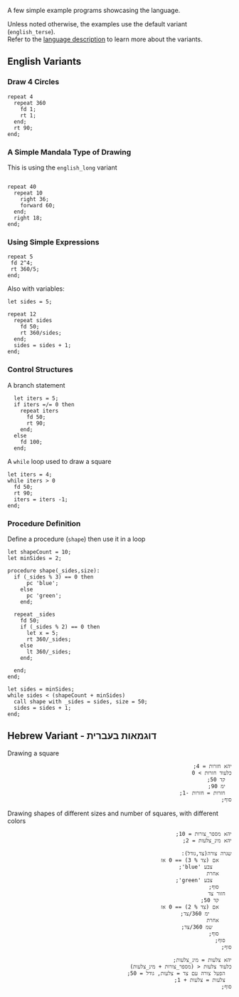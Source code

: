 A few simple example programs showcasing the language.

Unless noted otherwise, the examples use the default variant (`english_terse`).  
Refer to the [language description](./Lang.md) to learn more about the variants.

## English Variants

### Draw 4  Circles

```
repeat 4
  repeat 360
    fd 1;
    rt 1;
  end;
  rt 90;
end;
```

### A Simple Mandala Type of Drawing

This is using the `english_long` variant

```

repeat 40
  repeat 10
    right 36;
    forward 60;
  end;
  right 18;
end;
```

### Using Simple Expressions

```
repeat 5
 fd 2^4;
 rt 360/5;
end;
```

Also with variables:

```
let sides = 5;

repeat 12
  repeat sides
    fd 50;
    rt 360/sides;
  end;
  sides = sides + 1;
end;
```

### Control Structures

A branch statement

```
  let iters = 5;
  if iters =/= 0 then
    repeat iters
      fd 50;
      rt 90;
    end;
  else
    fd 100;
  end;
```

A `while` loop used to draw a square

```
let iters = 4;
while iters > 0
  fd 50;
  rt 90;
  iters = iters -1;
end;
```

### Procedure Definition

Define a procedure (`shape`) then use it in a loop

```
let shapeCount = 10;
let minSides = 2;

procedure shape(_sides,size):
  if (_sides % 3) == 0 then
      pc 'blue';
    else
      pc 'green';
    end;
  
  repeat _sides
    fd 50;
    if (_sides % 2) == 0 then
      let x = 5;
      rt 360/_sides;
    else
      lt 360/_sides;
    end;

  end;
end;

let sides = minSides;
while sides < (shapeCount + minSides)
  call shape with _sides = sides, size = 50;
  sides = sides + 1;
end;
```

## Hebrew Variant - דוגמאות בעברית

Drawing a square

<span style="direction:rtl">

```
יהא חזרות = 4;
כלעוד חזרות > 0
  קד 50;
  ימ 90;
  חזרות = חזרות -1;
סוף;
```
</span>

Drawing shapes of different sizes and number of squares, with different colors

<span style="direction:rtl">

```
יהא מספר_צורות = 10;
יהא מינ_צלעות = 2;

שגרה צורה(צד,גודל):
    אם (צד % 3) == 0 אז
      צבע 'blue';
    אחרת
      צבע 'green';
    סוף;
  חזור צד
    קד 50;
    אם (צד % 2) == 0 אז
       ימ 360/צד;
    אחרת
      שמ 360/צד;
    סוף;
  סוף;
סוף;

יהא צלעות = מינ_צלעות;
כלעוד צלעות < (מספר_צורות + מינ_צלעות)
  הפעל צורה עם צד = צלעות, גודל = 50;
  צלעות = צלעות + 1;
סוף;
```

</span>